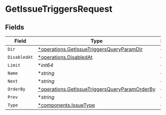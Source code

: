 # GetIssueTriggersRequest


## Fields

| Field                                                                                                         | Type                                                                                                          | Required                                                                                                      | Description                                                                                                   |
| ------------------------------------------------------------------------------------------------------------- | ------------------------------------------------------------------------------------------------------------- | ------------------------------------------------------------------------------------------------------------- | ------------------------------------------------------------------------------------------------------------- |
| `Dir`                                                                                                         | [*operations.GetIssueTriggersQueryParamDir](../../models/operations/getissuetriggersqueryparamdir.md)         | :heavy_minus_sign:                                                                                            | N/A                                                                                                           |
| `DisabledAt`                                                                                                  | [*operations.DisabledAt](../../models/operations/disabledat.md)                                               | :heavy_minus_sign:                                                                                            | N/A                                                                                                           |
| `Limit`                                                                                                       | **int64*                                                                                                      | :heavy_minus_sign:                                                                                            | N/A                                                                                                           |
| `Name`                                                                                                        | **string*                                                                                                     | :heavy_minus_sign:                                                                                            | N/A                                                                                                           |
| `Next`                                                                                                        | **string*                                                                                                     | :heavy_minus_sign:                                                                                            | N/A                                                                                                           |
| `OrderBy`                                                                                                     | [*operations.GetIssueTriggersQueryParamOrderBy](../../models/operations/getissuetriggersqueryparamorderby.md) | :heavy_minus_sign:                                                                                            | N/A                                                                                                           |
| `Prev`                                                                                                        | **string*                                                                                                     | :heavy_minus_sign:                                                                                            | N/A                                                                                                           |
| `Type`                                                                                                        | [*components.IssueType](../../models/components/issuetype.md)                                                 | :heavy_minus_sign:                                                                                            | Issue type                                                                                                    |